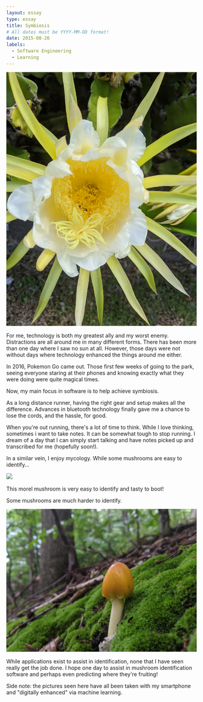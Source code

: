 ```yaml
---
layout: essay
type: essay
title: Symbiosis
# All dates must be YYYY-MM-DD format!
date: 2015-08-26
labels:
  - Software Engineering
  - Learning
---
```


<div class="ui small rounded images">
  <img class="ui image" src="../images/dragonfruit.jpg">
</div>

For me, technology is both my greatest ally and my worst enemy. Distractions are all around me in many different forms. There has been more than one day where I saw no sun at all. However, those days were not without days where technology enhanced the things around me either.  

In 2016, Pokemon Go came out. Those first few weeks of going to the park, seeing everyone staring at their phones and knowing exactly what they were doing were quite magical times.  

Now, my main focus in software is to help achieve symbiosis.  

As a long distance runner, having the right gear and setup makes all the difference. Advances in bluetooth technology finally gave me a chance to lose the cords, and the hassle, for good.  

When you're out running, there's a lot of time to think. While I love thinking, sometimes i want to take notes. It can be somewhat tough to stop running. I dream of a day that I can simply start talking and have notes picked up and transcribed for me (hopefully soon!).  

In a similar vein, I enjoy mycology. While some mushrooms are easy to identify...  

<div class="ui small rounded images">
  <img class="ui image" src="../images/morel.jpg">
</div>

This morel mushroom is very easy to identify and tasty to boot!  

Some mushrooms are much harder to identify.  

<div class="ui small rounded images">
  <img class="ui image" src="../images/mush.jpg">
</div>

While applications exist to assist in identification, none that I have seen really get the job done. I hope one day to assist in mushroom identification software and perhaps even predicting where they're fruiting!  

Side note: the pictures seen here have all been taken with my smartphone and "digitally enhanced" via machine learning.  





